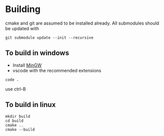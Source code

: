 # Building
cmake and git are assumed to be installed already.
All submodules should be updated with
```
git submodule update --init --recursive
```

## To build in windows
* Install [MinGW](https://www.mingw-w64.org/)
* vscode with the recommended extensions

```
code .
```
use ctrl-B

## To build in linux

```
mkdir build
cd build
cmake ..
cmake --build
```